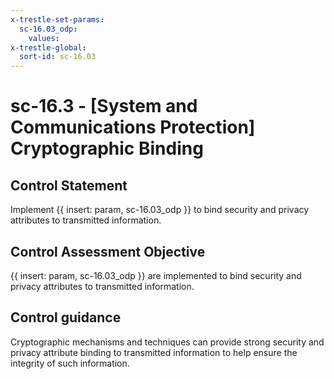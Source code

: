```yaml
---
x-trestle-set-params:
  sc-16.03_odp:
    values:
x-trestle-global:
  sort-id: sc-16.03
---
```


# sc-16.3 - \[System and Communications Protection\] Cryptographic Binding

## Control Statement

Implement {{ insert: param, sc-16.03_odp }} to bind security and privacy attributes to transmitted information.

## Control Assessment Objective

 {{ insert: param, sc-16.03_odp }} are implemented to bind security and privacy attributes to transmitted information.

## Control guidance

Cryptographic mechanisms and techniques can provide strong security and privacy attribute binding to transmitted information to help ensure the integrity of such information.
